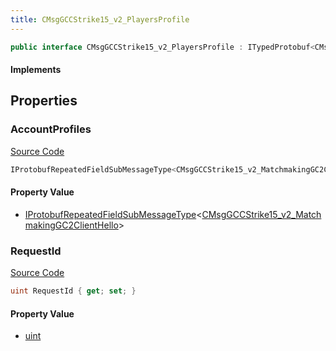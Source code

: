 ```yaml
---
title: CMsgGCCStrike15_v2_PlayersProfile
---
```


```csharp
public interface CMsgGCCStrike15_v2_PlayersProfile : ITypedProtobuf<CMsgGCCStrike15_v2_PlayersProfile>, INativeHandle
```

#### Implements

## Properties

### AccountProfiles

[Source Code](https://github.com/swiftly-solution/swiftlys2/blob/beta/managed/src/SwiftlyS2.Generated/Protobufs/Interfaces/CMsgGCCStrike15_v2_PlayersProfile.cs#L16)

```csharp
IProtobufRepeatedFieldSubMessageType<CMsgGCCStrike15_v2_MatchmakingGC2ClientHello> AccountProfiles { get; }
```

#### Property Value

- [IProtobufRepeatedFieldSubMessageType](/docs/api/shared/netmessages/iprotobufrepeatedfieldsubmessagetype-1)<[CMsgGCCStrike15_v2_MatchmakingGC2ClientHello](/docs/api/shared/protobufdefinitions/cmsggccstrike15_v2_matchmakinggc2clienthello)>

### RequestId

[Source Code](https://github.com/swiftly-solution/swiftlys2/blob/beta/managed/src/SwiftlyS2.Generated/Protobufs/Interfaces/CMsgGCCStrike15_v2_PlayersProfile.cs#L13)

```csharp
uint RequestId { get; set; }
```

#### Property Value

- [uint](https://learn.microsoft.com/dotnet/api/system.uint32)

